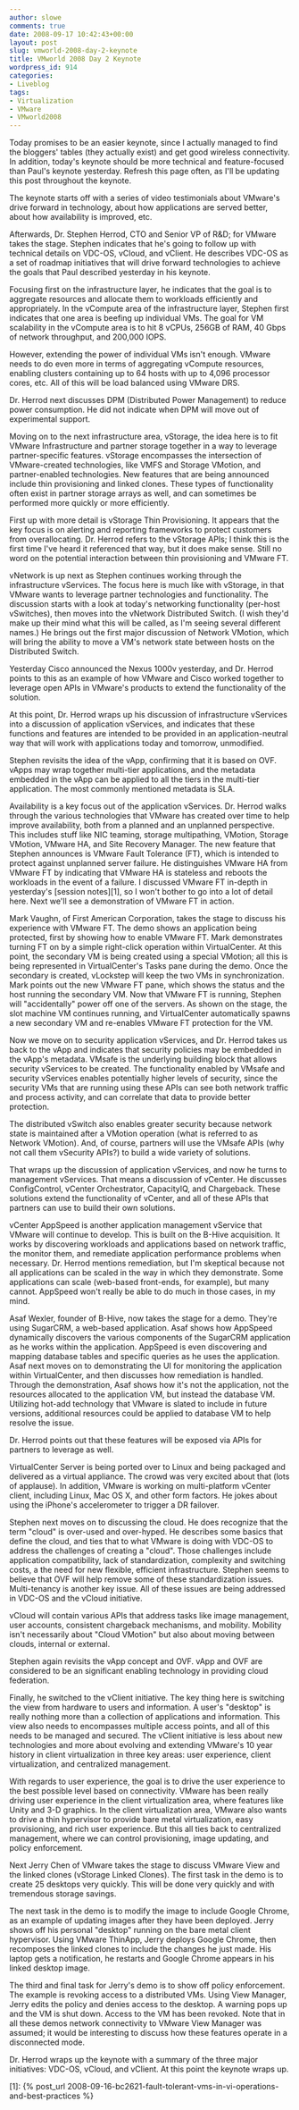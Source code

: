 ```yaml
---
author: slowe
comments: true
date: 2008-09-17 10:42:43+00:00
layout: post
slug: vmworld-2008-day-2-keynote
title: VMworld 2008 Day 2 Keynote
wordpress_id: 914
categories:
- Liveblog
tags:
- Virtualization
- VMware
- VMworld2008
---
```


Today promises to be an easier keynote, since I actually managed to find the bloggers' tables (they actually exist) and get good wireless connectivity. In addition, today's keynote should be more technical and feature-focused than Paul's keynote yesterday. Refresh this page often, as I'll be updating this post throughout the keynote.

The keynote starts off with a series of video testimonials about VMware's drive forward in technology, about how applications are served better, about how availability is improved, etc.

Afterwards, Dr. Stephen Herrod, CTO and Senior VP of R&D; for VMware takes the stage. Stephen indicates that he's going to follow up with technical details on VDC-OS, vCloud, and vClient. He describes VDC-OS as a set of roadmap initiatives that will drive forward technologies to achieve the goals that Paul described yesterday in his keynote.

Focusing first on the infrastructure layer, he indicates that the goal is to aggregate resources and allocate them to workloads efficiently and appropriately. In the vCompute area of the infrastructure layer, Stephen first indicates that one area is beefing up individual VMs. The goal for VM scalability in the vCompute area is to hit 8 vCPUs, 256GB of RAM, 40 Gbps of network throughput, and 200,000 IOPS.

However, extending the power of individual VMs isn't enough. VMware needs to do even more in terms of aggregating vCompute resources, enabling clusters containing up to 64 hosts with up to 4,096 processor cores, etc. All of this will be load balanced using VMware DRS.

Dr. Herrod next discusses DPM (Distributed Power Management) to reduce power consumption. He did not indicate when DPM will move out of experimental support.

Moving on to the next infrastructure area, vStorage, the idea here is to fit VMware Infrastructure and partner storage together in a way to leverage partner-specific features. vStorage encompasses the intersection of VMware-created technologies, like VMFS and Storage VMotion, and partner-enabled technologies. New features that are being announced include thin provisioning and linked clones. These types of functionality often exist in partner storage arrays as well, and can sometimes be performed more quickly or more efficiently.

First up with more detail is vStorage Thin Provisioning. It appears that the key focus is on alerting and reporting frameworks to protect customers from overallocating. Dr. Herrod refers to the vStorage APIs; I think this is the first time I've heard it referenced that way, but it does make sense. Still no word on the potential interaction between thin provisioning and VMware FT.

vNetwork is up next as Stephen continues working through the infrastructure vServices. The focus here is much like with vStorage, in that VMware wants to leverage partner technologies and functionality. The discussion starts with a look at today's networking functionality (per-host vSwitches), then moves into the vNetwork Distributed Switch. (I wish they'd make up their mind what this will be called, as I'm seeing several different names.) He brings out the first major discussion of Network VMotion, which will bring the ability to move a VM's network state between hosts on the Distributed Switch.

Yesterday Cisco announced the Nexus 1000v yesterday, and Dr. Herrod points to this as an example of how VMware and Cisco worked together to leverage open APIs in VMware's products to extend the functionality of the solution.

At this point, Dr. Herrod wraps up his discussion of infrastructure vServices into a discussion of application vServices, and indicates that these functions and features are intended to be provided in an application-neutral way that will work with applications today and tomorrow, unmodified.

Stephen revisits the idea of the vApp, confirming that it is based on OVF. vApps may wrap together multi-tier applications, and the metadata embedded in the vApp can be applied to all the tiers in the multi-tier application. The most commonly mentioned metadata is SLA.

Availability is a key focus out of the application vServices. Dr. Herrod walks through the various technologies that VMware has created over time to help improve availability, both from a planned and an unplanned perspective. This includes stuff like NIC teaming, storage multipathing, VMotion, Storage VMotion, VMware HA, and Site Recovery Manager. The new feature that Stephen announces is VMware Fault Tolerance (FT), which is intended to protect against unplanned server failure. He distinguishes VMware HA from VMware FT by indicating that VMware HA is stateless and reboots the workloads in the event of a failure. I discussed VMware FT in-depth in yesterday's [session notes][1], so I won't bother to go into a lot of detail here. Next we'll see a demonstration of VMware FT in action.

Mark Vaughn, of First American Corporation, takes the stage to discuss his experience with VMware FT. The demo shows an application being protected, first by showing how to enable VMware FT. Mark demonstrates turning FT on by a simple right-click operation within VirtualCenter. At this point, the secondary VM is being created using a special VMotion; all this is being represented in VirtualCenter's Tasks pane during the demo. Once the secondary is created, vLockstep will keep the two VMs in synchronization. Mark points out the new VMware FT pane, which shows the status and the host running the secondary VM. Now that VMware FT is running, Stephen will "accidentally" power off one of the servers. As shown on the stage, the slot machine VM continues running, and VirtualCenter automatically spawns a new secondary VM and re-enables VMware FT protection for the VM.

Now we move on to security application vServices, and Dr. Herrod takes us back to the vApp and indicates that security policies may be embedded in the vApp's metadata. VMsafe is the underlying building block that allows security vServices to be created. The functionality enabled by VMsafe and security vServices enables potentially higher levels of security, since the security VMs that are running using these APIs can see both network traffic and process activity, and can correlate that data to provide better protection.

The distributed vSwitch also enables greater security because network state is maintained after a VMotion operation (what is referred to as Network VMotion). And, of course, partners will use the VMsafe APIs (why not call them vSecurity APIs?) to build a wide variety of solutions.

That wraps up the discussion of application vServices, and now he turns to management vServices. That means a discussion of vCenter. He discusses ConfigControl, vCenter Orchestrator, CapacityIQ, and Chargeback. These solutions extend the functionality of vCenter, and all of these APIs that partners can use to build their own solutions.

vCenter AppSpeed is another application management vService that VMware will continue to develop. This is built on the B-Hive acquisition. It works by discovering workloads and applications based on network traffic, the monitor them, and remediate application performance problems when necessary. Dr. Herrod mentions remediation, but I'm skeptical because not all applications can be scaled in the way in which they demonstrate. Some applications can scale (web-based front-ends, for example), but many cannot. AppSpeed won't really be able to do much in those cases, in my mind.

Asaf Wexler, founder of B-Hive, now takes the stage for a demo. They're using SugarCRM, a web-based application. Asaf shows how AppSpeed dynamically discovers the various components of the SugarCRM application as he works within the application. AppSpeed is even discovering and mapping database tables and specific queries as he uses the application. Asaf next moves on to demonstrating the UI for monitoring the application within VirtualCenter, and then discusses how remediation is handled. Through the demonstration, Asaf shows how it's not the application, not the resources allocated to the application VM, but instead the database VM. Utilizing hot-add technology that VMware is slated to include in future versions, additional resources could be applied to database VM to help resolve the issue.

Dr. Herrod points out that these features will be exposed via APIs for partners to leverage as well.

VirtualCenter Server is being ported over to Linux and being packaged and delivered as a virtual appliance. The crowd was very excited about that (lots of applause). In addition, VMware is working on multi-platform vCenter client, including Linux, Mac OS X, and other form factors. He jokes about using the iPhone's accelerometer to trigger a DR failover.

Stephen next moves on to discussing the cloud. He does recognize that the term "cloud" is over-used and over-hyped. He describes some basics that define the cloud, and ties that to what VMware is doing with VDC-OS to address the challenges of creating a "cloud". Those challenges include application compatibility, lack of standardization, complexity and switching costs, a the need for new flexible, efficient infrastructure. Stephen seems to believe that OVF will help remove some of these standardization issues. Multi-tenancy is another key issue. All of these issues are being addressed in VDC-OS and the vCloud initiative.

vCloud will contain various APIs that address tasks like image management, user accounts, consistent chargeback mechanisms, and mobility. Mobility isn't necessarily about "Cloud VMotion" but also about moving between clouds, internal or external.

Stephen again revisits the vApp concept and OVF. vApp and OVF are considered to be an significant enabling technology in providing cloud federation.

Finally, he switched to the vClient initiative. The key thing here is switching the view from hardware to users and information. A user's "desktop" is really nothing more than a collection of applications and information. This view also needs to encompasses multiple access points, and all of this needs to be managed and secured. The vClient initiative is less about new technologies and more about evolving and extending VMware's 10 year history in client virtualization in three key areas: user experience, client virtualization, and centralized management.

With regards to user experience, the goal is to drive the user experience to the best possible level based on connectivity. VMware has been really driving user experience in the client virtualization area, where features like Unity and 3-D graphics. In the client virtualization area, VMware also wants to drive a thin hypervisor to provide bare metal virtualization, easy provisioning, and rich user experience. But this all ties back to centralized management, where we can control provisioning, image updating, and policy enforcement.

Next Jerry Chen of VMware takes the stage to discuss VMware View and the linked clones (vStorage Linked Clones). The first task in the demo is to create 25 desktops very quickly. This will be done very quickly and with tremendous storage savings.

The next task in the demo is to modify the image to include Google Chrome, as an example of updating images after they have been deployed. Jerry shows off his personal "desktop" running on the bare metal client hypervisor. Using VMware ThinApp, Jerry deploys Google Chrome, then recomposes the linked clones to include the changes he just made. His laptop gets a notification, he restarts and Google Chrome appears in his linked desktop image.

The third and final task for Jerry's demo is to show off policy enforcement. The example is revoking access to a distributed VMs. Using View Manager, Jerry edits the policy and denies access to the desktop. A warning pops up and the VM is shut down. Access to the VM has been revoked. Note that in all these demos network connectivity to VMware View Manager was assumed; it would be interesting to discuss how these features operate in a disconnected mode.

Dr. Herrod wraps up the keynote with a summary of the three major initiatives: VDC-OS, vCloud, and vClient. At this point the keynote wraps up.

[1]: {% post_url 2008-09-16-bc2621-fault-tolerant-vms-in-vi-operations-and-best-practices %}
